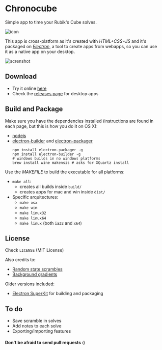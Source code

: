 # Chronocube
Simple app to time your Rubik's Cube solves.

![icon](https://raw.githubusercontent.com/pablopunk/chronocube/master/src/img/icon200px.png)

This app is cross-platform as it's created with *HTML+CSS+JS* and it's packaged on *[Electron](https://github.com/atom/electron)*, a tool to create apps from webapps, so you can use it as a native app on your desktop.

![screnshot](https://s3.amazonaws.com/f.cl.ly/items/360K0M2o1M2i0X32212d/Captura%20de%20pantalla%202015-12-14%20a%20las%207.28.36.png?v=b8fd4955)

## Download
- Try it online [here](http://chronocube.pablopunk.com)
- Check the [releases page](https://github.com/pablopunk/chronocube/releases) for desktop apps



## Build and Package

Make sure you have the dependencies installed (instructions are found in each page, but this is how you do it on OS X):

- [nodejs](https://nodejs.org/en/)
- [electron-builder](https://github.com/maxogden/electron-packager) and [electron-packager](https://github.com/maxogden/electron-packager)
    ```shell
  npm install electron-packager -g
  npm install electron-builder -g
  # windows builds in no windows platforms
  brew install wine makensis # asks for XQuartz install
    ```

Use the *MAKEFILE* to build the executable for all platforms:

- `make all`:
  * creates all builds inside `build/`
  * creates apps for mac and win inside `dist/`
- Specific arquitectures:
  * `make osx`
  * `make win`
  * `make linux32`
  * `make linux64`
  * `make linux` (both `ia32` and `x64`)

## License
Check `LICENSE` (MIT License)

Also credits to:
- [Random state scrambles](https://github.com/cubing/jsss)
- [Background gradients](http://uigradients.com)

Older versions included:
- [Electron SuperKit](https://github.com/Aluxian/electron-superkit) for building and packaging

## To do
- Save scramble in solves
- Add notes to each solve
- Exporting/Importing features

#### Don't be afraid to send pull requests :)
